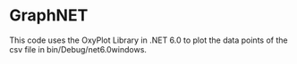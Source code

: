 # GraphNET
 
This code uses the OxyPlot Library in .NET 6.0 to plot the data points of the csv file in bin/Debug/net6.0windows.
